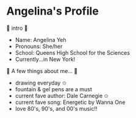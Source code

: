 # Angelina's Profile 
 


🤍 intro 🤍

   - Name: Angelina Yeh 
   - Pronouns: She/her 
   - School: Queens High School for the Sciences 
   - Currently...in New York! 
 
 
🤍 A few things about me... 🤍

  - drawing everyday ✩
  - fountain & gel pens are a must 
  - current fave author: Dale Carnegie ✩
  - current fave song: Energetic by Wanna One  
  - love 80's, 90's, and 00's music!!  
 
